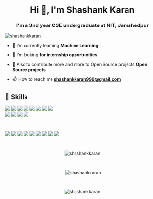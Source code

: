 <h1 align="center">Hi 👋, I'm Shashank Karan</h1>
<h3 align="center">I'm a 3nd year CSE undergraduate at NIT, Jamshedpur</h3>

<p align="left"> <img src="https://komarev.com/ghpvc/?username=shashankkaran&label=Profile%20views&color=0e75b6&style=flat" alt="shashankkaran" /> </p>



- 🌱 I’m currently learning **Machine Learning**

- 👯 I’m looking **for internship opportunities**

- 🤝 Also to contribute more and more to Open Source projects **Open Source projects**

- 📫 How to reach me **shashankkaran999@gmail.com**


## 💼 Skills

![](https://img.shields.io/badge/Code-React-informational?style=flat&logo=react&logoColor=white&color=4AB197)
![](https://img.shields.io/badge/Code-Redux-informational?style=flat&logo=Redux&logoColor=white&color=4AB197)
![](https://img.shields.io/badge/Code-JavaScript-informational?style=flat&logo=JavaScript&logoColor=white&color=4AB197)
![](https://img.shields.io/badge/Code-TypeScript-informational?style=flat&logo=TypeScript&logoColor=white&color=4AB197)
![](https://img.shields.io/badge/Code-C++-informational?style=flat&logo=C++&logoColor=white&color=4AB197)
![](https://img.shields.io/badge/Code-ML-informational?style=flat&logo=machine-learning&logoColor=white&color=4AB197)
![](https://img.shields.io/badge/Code-MongoDB-informational?style=flat&logo=MongoDB&logoColor=white&color=4AB197)
![](https://img.shields.io/badge/Code-MySQL-informational?style=flat&logo=MySQL&logoColor=white&color=4AB197)
<br/>
![](https://img.shields.io/badge/Style-CSS-informational?style=flat&logo=css3&logoColor=white&color=4AB197)
![](https://img.shields.io/badge/Style-Tailwind-informational?style=flat&logo=Tailwind-CSS&logoColor=white&color=4AB197)
![](https://img.shields.io/badge/Style-Sass-informational?style=flat&logo=Sass&logoColor=white&color=4AB197)
![](https://img.shields.io/badge/Style-Stylus-informational?style=flat&logo=Stylus&logoColor=white&color=4AB197)

<br>

![](https://img.shields.io/badge/Tools-Docker-informational?style=flat&logo=docker&logoColor=white&color=4AB197)
![](https://img.shields.io/badge/Tools-NGINX-informational?style=flat&logo=nginx&logoColor=white&color=4AB197)
![](https://img.shields.io/badge/Tools-Netlify-informational?style=flat&logo=netlify&logoColor=white&color=4AB197)
![](https://img.shields.io/badge/Tools-NPM-informational?style=flat&logo=npm&logoColor=white&color=4AB197)
![](https://img.shields.io/badge/Tools-Postman-informational?style=flat&logo=Postman&logoColor=white&color=4AB197)
![](https://img.shields.io/badge/Tools-Photoshop-informational?style=flat&logo=Adobe-Photoshop&logoColor=white&color=4AB197)
![](https://img.shields.io/badge/Tools-Illustrator-informational?style=flat&logo=Adobe-Illustrator&logoColor=white&color=4AB197)
![](https://img.shields.io/badge/Tools-GitHub-informational?style=flat&logo=GitHub&logoColor=white&color=4AB197)
![](https://img.shields.io/badge/Tools-GitLab-informational?style=flat&logo=GitLab&logoColor=white&color=4AB197)


<br>



<p align="center"><img  src="https://github-readme-stats.vercel.app/api/top-langs?username=shashankkaran&show_icons=true&locale=en&layout=compact" alt="shashankkaran" /></p>
<br/>
<p  align="center">&nbsp;<img src="https://github-readme-stats.vercel.app/api?username=shashankkaran&show_icons=true&locale=en" alt="shashankkaran" /></p>
<br/>
<p  align="center"><img src="https://github-readme-streak-stats.herokuapp.com/?user=shashankkaran&" alt="shashankkaran" /></p>
